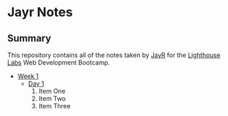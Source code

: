 # Jayr Notes

## Summary 

This repository contains all of the notes taken by [JayR](https://github.com/jayrmesa) for the [Lighthouse Labs](https://www.lighthouselabs.ca/) Web Development Bootcamp.

* [Week 1](/Week_1/)
  * [Day 1](/Week_1/Day_1/)
    1. Item One 
    2. Item Two
    3. Item Three